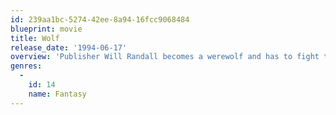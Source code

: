 ```yaml
---
id: 239aa1bc-5274-42ee-8a94-16fcc9068484
blueprint: movie
title: Wolf
release_date: '1994-06-17'
overview: 'Publisher Will Randall becomes a werewolf and has to fight to keep his job.'
genres:
  -
    id: 14
    name: Fantasy
---
```


